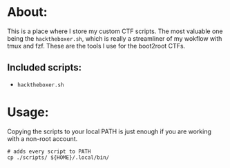 # About:
This is a place where I store my custom CTF scripts. The most valuable one being the `hacktheboxer.sh`, which is really a streamliner of my wokflow with tmux and fzf. These are the tools I use for the boot2root CTFs.
## Included scripts:
- `hacktheboxer.sh`


# Usage:
Copying the scripts to your local PATH is just enough if you are working with a non-root account.
```
# adds every script to PATH
cp ./scripts/ ${HOME}/.local/bin/
```

